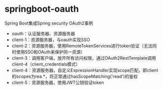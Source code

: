 # springboot-oauth
Spring Boot集成Spring security OAuth2事例
- oauth：认证服务器、资源服务器
- client-1：资源服务器，与oauth实现SSO
- client-2：资源服务器，使用RemoteTokenServices进行token验证（无法同时使用SSO和OAuth来保护同一资源）
- client-3：调用客户端，放开所有访问权限，通过OAuth2RestTemplate调用client-4（client_credentials模式）
- client-4：资源服务器，自定义ExpressionHandler实现scope匹配，即client的scopes为rea.*，将正常通过hasScopeMatching('read')的鉴权
- client-5：资源服务器，使用JWT公钥验证token
